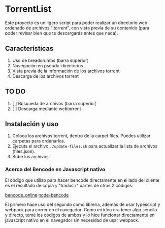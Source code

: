 # TorrentList

Este proyecto es un ligero script para poder realizar un directorio web ordenado de archivos ".torrent", con vista previa de su contenido (para poder revisar bien que te descargarás antes que nada).

## Características

1. Uso de breadcrumbs (barra superior)
2. Navegación en pseudo-directorios
3. Vista previa de la información de los archivos torrent
4. Descarga de los archivos torrent

## TO DO

1. [ ] Búsqueda de archivos (barra superior)
2. [ ] Descarga mediante webtorrent

## Instalación y uso

1. Coloca los archivos torrent, dentro de la carpet files. Puedes utilizar carpetas para ordenarlos.
2. Ejecuta el archivo `./update-files.sh` para actualizar la lista de archivos (files.json).
3. Sube los archivos.

### Acerca del Bencode en Javascript nativo

El código que utilizo para hacer bencode directamente en el lado del cliente es el resultado de copia y "traducir" partes de otros 2 códigos:

[bencode_online](https://github.com/Chocobo1/bencode_online)
[node-bencode](https://github.com/themasch/node-bencode)

El primero hace uso del segundo como librería, además de usar typescript y webpack para correr en el navegador. Como mi idea era tener algo sencilo y directo, tomé los códigos de ambos y lo hice funcionar directamente en javascript nativo en el navegador sin necesidad de usar webpack.

